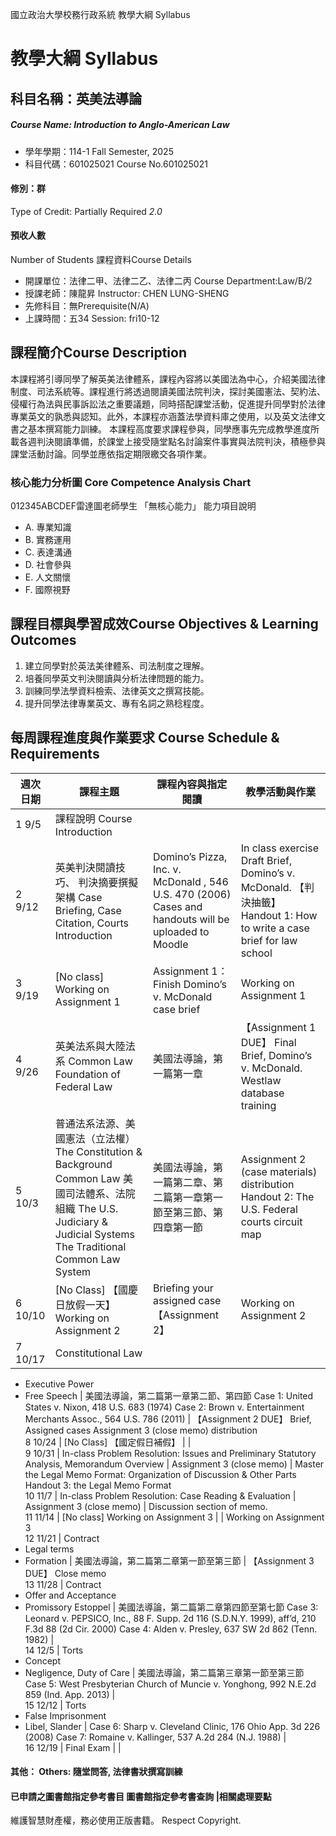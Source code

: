 國立政治大學校務行政系統 教學大綱 Syllabus
# 教學大綱 Syllabus
##  科目名稱：英美法導論
#####  Course Name: Introduction to Anglo-American Law
  * 學年學期：114-1 Fall Semester, 2025 
  * 科目代碼：601025021 Course No.601025021
#### 修別：群
Type of Credit: Partially Required 
_2.0_
#### 預收人數
Number of Students
課程資料Course Details
  * 開課單位：法律二甲、法律二乙、法律二丙 Course Department:Law/B/2 
  * 授課老師：陳龍昇 Instructor: CHEN LUNG-SHENG 
  * 先修科目：無Prerequisite(N/A)
  * 上課時間：五34 Session: fri10-12
##  課程簡介Course Description
本課程將引導同學了解英美法律體系，課程內容將以美國法為中心，介紹美國法律制度、司法系統等。課程進行將透過閱讀美國法院判決，探討美國憲法、契約法、侵權行為法與民事訴訟法之重要議題，同時搭配課堂活動，促進提升同學對於法律專業英文的孰悉與認知。此外，本課程亦涵蓋法學資料庫之使用，以及英文法律文書之基本撰寫能力訓練。
本課程高度要求課程參與，同學應事先完成教學進度所載各週判決閱讀準備，於課堂上接受隨堂點名討論案件事實與法院判決，積極參與課堂活動討論。同學並應依指定期限繳交各項作業。
###  核心能力分析圖 Core Competence Analysis Chart
012345ABCDEF雷達圖老師學生
「無核心能力」 
能力項目說明
  * A. 專業知識
  * B. 實務運用
  * C. 表達溝通
  * D. 社會參與
  * E. 人文關懷
  * F. 國際視野
##  課程目標與學習成效Course Objectives & Learning Outcomes 
1. 建立同學對於英法美律體系、司法制度之理解。
2. 培養同學英文判決閱讀與分析法律問題的能力。
3. 訓練同學法學資料檢索、法律英文之撰寫技能。
4. 提升同學法律專業英文、專有名詞之熟稔程度。
##  每周課程進度與作業要求 Course Schedule & Requirements
週次 日期 |  課程主題 |  課程內容與指定閱讀 |  教學活動與作業  
---|---|---|---  
1 9/5 |  課程說明 Course Introduction |  |   
2 9/12 |  英美判決閱讀技巧、 判決摘要撰擬架構 Case Briefing, Case Citation,  Courts Introduction |  Domino’s Pizza, Inc. v. McDonald , 546 U.S. 470 (2006) Cases and handouts will be uploaded to Moodle |  In class exercise Draft Brief, Domino’s v. McDonald. 【判決抽籤】 Handout 1:  How to write a case brief for law school  
3 9/19 |  [No class] Working on Assignment 1 |  Assignment 1： Finish Domino’s v. McDonald case brief |  Working on Assignment 1  
4 9/26 |  英美法系與大陸法系 Common Law Foundation of Federal Law |  美國法導論，第一篇第一章 |  【Assignment 1 DUE】 Final Brief, Domino’s v. McDonald. Westlaw database training  
5 10/3 |  普通法系法源、美國憲法（立法權） The Constitution & Background Common Law 美國司法體系、法院組織 The U.S. Judiciary & Judicial Systems The Traditional Common Law System |  美國法導論，第一篇第二章、第二篇第一章第一節至第三節、第四章第一節 |  Assignment 2 (case materials) distribution  Handout 2: The U.S. Federal courts circuit map   
6 10/10 |  [No Class] 【國慶日放假一天】 Working on  Assignment 2 |  Briefing your assigned case 【Assignment 2】 |  Working on Assignment 2  
7 10/17 |  Constitutional Law
  * Executive Power
  * Free Speech
|  美國法導論，第二篇第一章第二節、第四節 Case 1: United States v. Nixon, 418 U.S. 683 (1974) Case 2: Brown v. Entertainment Merchants Assoc., 564 U.S. 786 (2011) |  【Assignment 2 DUE】 Brief, Assigned cases Assignment 3 (close memo) distribution  
8 10/24 |  [No Class] 【國定假日補假】 |  |   
9 10/31 |  In-class Problem Resolution: Issues and Preliminary Statutory Analysis, Memorandum Overview |  Assignment 3 (close memo)  |  Master the Legal Memo Format: Organization of Discussion & Other Parts Handout 3: the Legal Memo Format  
10 11/7 |  In-class Problem Resolution: Case Reading & Evaluation |  Assignment 3 (close memo) |  Discussion section of memo.  
11 11/14 |  [No class] Working on Assignment 3 |  |  Working on Assignment 3  
12 11/21 |  Contract
  * Legal terms
  * Formation
|  美國法導論，第二篇第二章第一節至第三節 |  【Assignment 3 DUE】 Close memo  
13 11/28 |  Contract
  * Offer and Acceptance
  * Promissory Estoppel
|  美國法導論，第二篇第二章第四節至第七節 Case 3: Leonard v. PEPSICO, Inc., 88 F. Supp. 2d 116 (S.D.N.Y. 1999), aff’d, 210 F.3d 88 (2d Cir. 2000) Case 4: Alden v. Presley, 637 SW 2d 862 (Tenn. 1982) |   
14 12/5 |  Torts
  * Concept
  * Negligence, Duty of Care
|  美國法導論，第二篇第三章第一節至第三節 Case 5: West Presbyterian Church of Muncie v. Yonghong, 992 N.E.2d 859 (Ind. App. 2013) |   
15 12/12 |  Torts 
  * False Imprisonment
  * Libel, Slander
|  Case 6: Sharp v. Cleveland Clinic, 176 Ohio App. 3d 226 (2008) Case 7: Romaine v. Kallinger, 537 A.2d 284 (N.J. 1988) |   
16 12/19 |  Final Exam |  |   
####  其他： Others: 隨堂問答, 法律書狀撰寫訓練 
####  已申請之圖書館指定參考書目  圖書館指定參考書查詢 |相關處理要點
維護智慧財產權，務必使用正版書籍。 Respect Copyright.